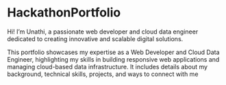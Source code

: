 # HackathonPortfolio

Hi! I’m Unathi, a passionate web developer and cloud data engineer dedicated to creating innovative and scalable digital solutions.

This portfolio showcases my expertise as a Web Developer and Cloud Data Engineer, highlighting my skills in building responsive web applications and managing cloud-based data infrastructure. It includes details about my background, technical skills, projects, and ways to connect with me

